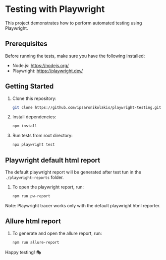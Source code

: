 # Testing with Playwright

This project demonstrates how to perform automated testing using Playwright.

## Prerequisites

Before running the tests, make sure you have the following installed:

- Node.js: https://nodejs.org/
- Playwright: https://playwright.dev/

## Getting Started

1. Clone this repository:

   ```bash
   git clone https://github.com/ipsaronikolakis/playwright-testing.git
   ```

2. Install dependencies:
   ```bash
   npm install
   ```
3. Run tests from root directory:
   ```bash
   npx playwright test
   ```

## Playwright default html report

The default playwright report will be generated after test tun in the `./playwright-reports` folder.

1. To open the playwright report, run:
   ```bash
   npm run pw-report
   ```

Note: Playwright tracer works only with the default playwright html reporter.

## Allure html report

1. To generate and open the allure report, run:

   ```bash
   npm run allure-report
   ```

Happy testing! 🎭
